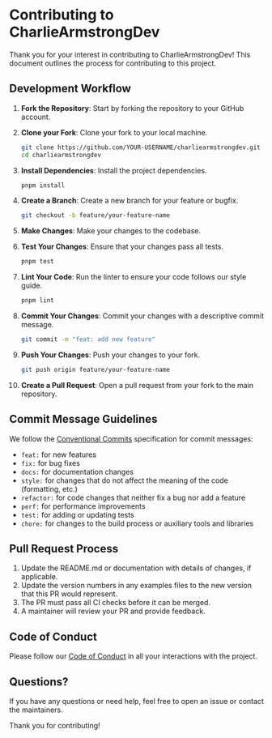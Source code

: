 # Contributing to CharlieArmstrongDev

Thank you for your interest in contributing to CharlieArmstrongDev! This document outlines the process for contributing to this project.

## Development Workflow

1. **Fork the Repository**: Start by forking the repository to your GitHub account.

2. **Clone your Fork**: Clone your fork to your local machine.
   ```bash
   git clone https://github.com/YOUR-USERNAME/charliearmstrongdev.git
   cd charliearmstrongdev
   ```

3. **Install Dependencies**: Install the project dependencies.
   ```bash
   pnpm install
   ```

4. **Create a Branch**: Create a new branch for your feature or bugfix.
   ```bash
   git checkout -b feature/your-feature-name
   ```

5. **Make Changes**: Make your changes to the codebase.

6. **Test Your Changes**: Ensure that your changes pass all tests.
   ```bash
   pnpm test
   ```

7. **Lint Your Code**: Run the linter to ensure your code follows our style guide.
   ```bash
   pnpm lint
   ```

8. **Commit Your Changes**: Commit your changes with a descriptive commit message.
   ```bash
   git commit -m "feat: add new feature"
   ```

9. **Push Your Changes**: Push your changes to your fork.
   ```bash
   git push origin feature/your-feature-name
   ```

10. **Create a Pull Request**: Open a pull request from your fork to the main repository.

## Commit Message Guidelines

We follow the [Conventional Commits](https://www.conventionalcommits.org/) specification for commit messages:

- `feat:` for new features
- `fix:` for bug fixes
- `docs:` for documentation changes
- `style:` for changes that do not affect the meaning of the code (formatting, etc.)
- `refactor:` for code changes that neither fix a bug nor add a feature
- `perf:` for performance improvements
- `test:` for adding or updating tests
- `chore:` for changes to the build process or auxiliary tools and libraries

## Pull Request Process

1. Update the README.md or documentation with details of changes, if applicable.
2. Update the version numbers in any examples files to the new version that this PR would represent.
3. The PR must pass all CI checks before it can be merged.
4. A maintainer will review your PR and provide feedback.

## Code of Conduct

Please follow our [Code of Conduct](CODE_OF_CONDUCT.md) in all your interactions with the project.

## Questions?

If you have any questions or need help, feel free to open an issue or contact the maintainers.

Thank you for contributing!
